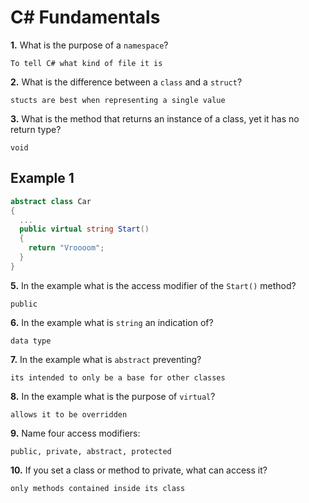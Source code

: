 # C# Fundamentals


**1.** What is the purpose of a `namespace`?
<!-- enter you answer in the space below -->
```
To tell C# what kind of file it is
```
**2.** What is the difference between a `class` and a `struct`?
<!-- enter you answer in the space below -->
```
stucts are best when representing a single value
```
**3.** What is the method that returns an instance of a class, yet it has no return type?
<!-- enter you answer in the space below -->
```
void
```
## Example 1
```c#
abstract class Car
{
  ...
  public virtual string Start()
  {
    return "Vroooom";
  }
}
```
**5.** In the example what is the access modifier of the `Start()` method?
<!-- enter you answer in the space below -->
```
public 
```
**6.** In the example what is `string` an indication of?
<!-- enter you answer in the space below -->
```
data type
```
**7.** In the example what is `abstract` preventing?
<!-- enter you answer in the space below -->
```
its intended to only be a base for other classes
```
**8.** In the example what is the purpose of `virtual`?
<!-- enter you answer in the space below -->
```
allows it to be overridden
```
**9.** Name four access modifiers:
<!-- enter you answer in the space below -->
```
public, private, abstract, protected
```
**10.** If you set a class or method to private, what can access it?
<!-- enter you answer in the space below -->
```
only methods contained inside its class
```